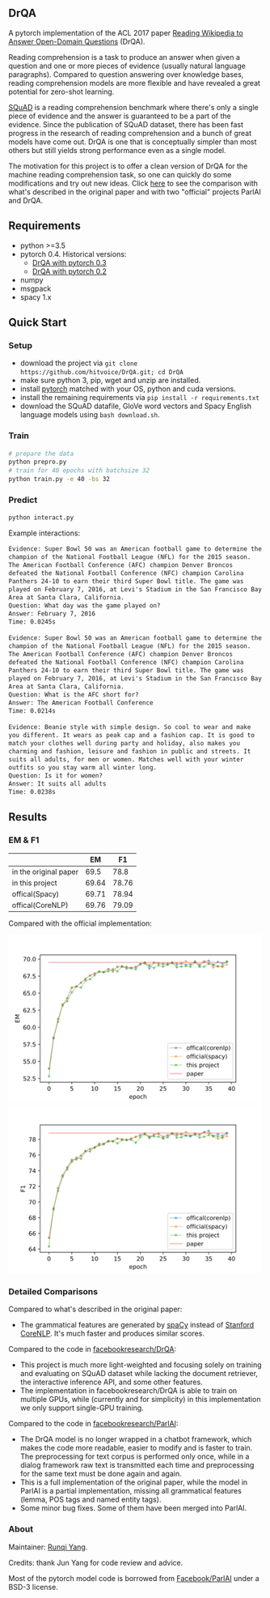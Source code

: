 DrQA
---
A pytorch implementation of the ACL 2017 paper [Reading Wikipedia to Answer Open-Domain Questions](http://www-cs.stanford.edu/people/danqi/papers/acl2017.pdf) (DrQA).

Reading comprehension is a task to produce an answer when given a question and one or more pieces of evidence (usually natural language paragraphs). Compared to question answering over knowledge bases, reading comprehension models are more flexible and have revealed a great potential for zero-shot learning.

[SQuAD](https://rajpurkar.github.io/SQuAD-explorer/) is a reading comprehension benchmark where there's only a single piece of evidence and the answer is guaranteed to be a part of the evidence. Since the publication of SQuAD dataset, there has been fast progress in the research of reading comprehension and a bunch of great models have come out. DrQA is one that is conceptually simpler than most others but still yields strong performance even as a single model.

The motivation for this project is to offer a clean version of DrQA for the machine reading comprehension task, so one can quickly do some modifications and try out new ideas. Click [here](#detailed-comparisons) to see the comparison with what's described in the original paper and with two "official" projects ParlAI and DrQA.

## Requirements
- python >=3.5 
- pytorch 0.4. Historical versions:
  - [DrQA with pytorch 0.3](https://github.com/hitvoice/DrQA/tree/4ad445276373173d7f5845352a4fff910bf1239e)
  - [DrQA with pytorch 0.2](https://github.com/hitvoice/DrQA/tree/303bbfe43fe51d4e437aaeeecf734a8f9922d83e)
- numpy
- msgpack
- spacy 1.x

## Quick Start
### Setup
- download the project via `git clone https://github.com/hitvoice/DrQA.git; cd DrQA`
- make sure python 3, pip, wget and unzip are installed.
- install [pytorch](http://pytorch.org/) matched with your OS, python and cuda versions.
- install the remaining requirements via `pip install -r requirements.txt`
- download the SQuAD datafile, GloVe word vectors and Spacy English language models using `bash download.sh`.

### Train

```bash
# prepare the data
python prepro.py
# train for 40 epochs with batchsize 32
python train.py -e 40 -bs 32
```

### Predict
```bash
python interact.py
```
Example interactions:
```
Evidence: Super Bowl 50 was an American football game to determine the champion of the National Football League (NFL) for the 2015 season. The American Football Conference (AFC) champion Denver Broncos defeated the National Football Conference (NFC) champion Carolina Panthers 24-10 to earn their third Super Bowl title. The game was played on February 7, 2016, at Levi's Stadium in the San Francisco Bay Area at Santa Clara, California.
Question: What day was the game played on?
Answer: February 7, 2016
Time: 0.0245s

Evidence: Super Bowl 50 was an American football game to determine the champion of the National Football League (NFL) for the 2015 season. The American Football Conference (AFC) champion Denver Broncos defeated the National Football Conference (NFC) champion Carolina Panthers 24-10 to earn their third Super Bowl title. The game was played on February 7, 2016, at Levi's Stadium in the San Francisco Bay Area at Santa Clara, California.
Question: What is the AFC short for?
Answer: The American Football Conference
Time: 0.0214s

Evidence: Beanie style with simple design. So cool to wear and make you different. It wears as peak cap and a fashion cap. It is good to match your clothes well during party and holiday, also makes you charming and fashion, leisure and fashion in public and streets. It suits all adults, for men or women. Matches well with your winter outfits so you stay warm all winter long.
Question: Is it for women?
Answer: It suits all adults
Time: 0.0238s
```

## Results
### EM & F1
||EM|F1|
|---|---|---|
|in the original paper|69.5|78.8|
|in this project|69.64|78.76|
|offical(Spacy)|69.71|78.94|
|offical(CoreNLP)|69.76|79.09|

Compared with the official implementation:

<img src="img/em.svg" width="500">

<img src="img/f1.svg" width="500">

### Detailed Comparisons

Compared to what's described in the original paper:
- The grammatical features are generated by [spaCy](https://spacy.io) instead of [Stanford CoreNLP](https://stanfordnlp.github.io/CoreNLP/). It's much faster and produces similar scores.

Compared to the code in [facebookresearch/DrQA](https://github.com/facebookresearch/DrQA/):
- This project is much more light-weighted and focusing solely on training and evaluating on SQuAD dataset while lacking the document retriever, the interactive inference API, and some other features.
- The implementation in facebookresearch/DrQA is able to train on multiple GPUs, while (currently and for simplicity) in this implementation we only support single-GPU training.

Compared to the code in [facebookresearch/ParlAI](https://github.com/facebookresearch/ParlAI/):
- The DrQA model is no longer wrapped in a chatbot framework, which makes the code more readable, easier to modify and is faster to train. The preprocessing for text corpus is performed only once, while in a dialog framework raw text is transmitted each time and preprocessing for the same text must be done again and again.
- This is a full implementation of the original paper, while the model in ParlAI is a partial implementation, missing all grammatical features (lemma, POS tags and named entity tags). 
- Some minor bug fixes. Some of them have been merged into ParlAI.

### About
Maintainer: [Runqi Yang](https://hitvoice.github.io/about/). 

Credits: thank Jun Yang for code review and advice.

Most of the pytorch model code is borrowed from [Facebook/ParlAI](https://github.com/facebookresearch/ParlAI/) under a BSD-3 license.
